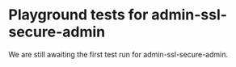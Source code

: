 # Playground tests for admin-ssl-secure-admin
We are still awaiting the first test run for admin-ssl-secure-admin.
